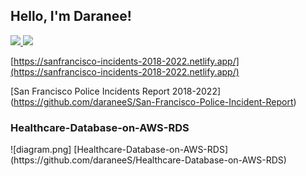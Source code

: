 <h2> Hello, I'm Daranee! </h2> 

<a href= "https://www.linkedin.com/in/daraneeS/" target="_blank">
  <img src="https://img.shields.io/badge/-LinkedIn-0077B5?style=flat&logo=Linkedin&logoColor=white"/>
</a> 
<a href= "mailto:daraneecsrx@gmail.com">
  <img src="https://img.shields.io/badge/-Gmail-c14438?style=flat&logo=Gmail&logoColor=white"/>
</a>

[https://sanfrancisco-incidents-2018-2022.netlify.app/](https://sanfrancisco-incidents-2018-2022.netlify.app/)
 
[San Francisco Police Incidents Report 2018-2022] (https://github.com/daraneeS/San-Francisco-Police-Incident-Report)



<h3> Healthcare-Database-on-AWS-RDS  </h3>
![diagram.png]
[Healthcare-Database-on-AWS-RDS](https://github.com/daraneeS/Healthcare-Database-on-AWS-RDS)
